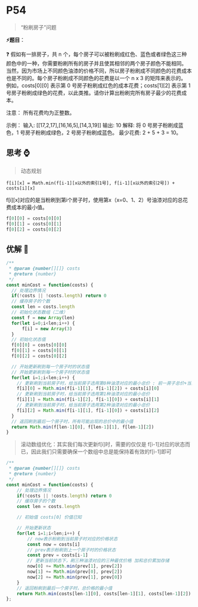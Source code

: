 # P54

> “粉刷房子”问题

**⚡题目**：

❓ 假如有一排房子，共 n 个，每个房子可以被粉刷成红色、蓝色或者绿色这三种颜色中的一种，你需要粉刷所有的房子并且使其相邻的两个房子颜色不能相同。
当然，因为市场上不同颜色油漆的价格不同，所以房子粉刷成不同颜色的花费成本也是不同的。每个房子粉刷成不同颜色的花费是以一个 n x 3 的矩阵来表示的。
例如，costs[0][0] 表示第 0 号房子粉刷成红色的成本花费；costs[1][2] 表示第 1 号房子粉刷成绿色的花费，以此类推。请你计算出粉刷完所有房子最少的花费成本。

注意： 所有花费均为正整数。

示例： 输入: [[17,2,17],[16,16,5],[14,3,19]]
输出: 10
解释: 将 0 号房子粉刷成蓝色，1 号房子粉刷成绿色，2 号房子粉刷成蓝色。
最少花费: 2 + 5 + 3 = 10。

## 思考 ⌚

> 动态规划

`f[i][x] = Math.min(f[i-1][x以外的索引1号], f[i-1][x以外的索引2号]) + costs[i][x]`

f[i][x]对应的是当粉刷到第i个房子时，使用第x（x=0、1、2）号油漆对应的总花费成本的最小值。

```js
f[0][0] = costs[0][0]
f[0][1] = costs[0][1]
f[0][2] = costs[0][2]
```

## 优解 🚀

```js
/**
 * @param {number[][]} costs
 * @return {number}
 */
const minCost = function(costs) {
  // 处理边界情况
  if(!costs || !costs.length) return 0
  // 缓存房子的个数
  const len = costs.length  
  // 初始化状态数组（二维）
  const f = new Array(len)
  for(let i=0;i<len;i++) {
      f[i] = new Array(3)
  }
  // 初始化状态值
  f[0][0] = costs[0][0]
  f[0][1] = costs[0][1]
  f[0][2] = costs[0][2]

  // 开始更新刷到每一个房子时的状态值
  // 开始更新刷到每一个房子时的状态值
  for(let i=1;i<len;i++) {
    // 更新刷到当前房子时，给当前房子选用第0种油漆对应的最小总价 : 前一房子总价+当前房子需要花费
    f[i][0] = Math.min(f[i-1][1], f[i-1][2]) + costs[i][0]
    // 更新刷到当前房子时，给当前房子选用第1种油漆对应的最小总价
    f[i][1] = Math.min(f[i-1][2], f[i-1][0]) + costs[i][1]
    // 更新刷到当前房子时，给当前房子选用第2种油漆对应的最小总价
    f[i][2] = Math.min(f[i-1][1], f[i-1][0]) + costs[i][2]
  }
  // 返回刷到最后一个房子时，所有可能出现的总价中的最小值
  return Math.min(f[len-1][0], f[len-1][1], f[len-1][2])
}
```

> 滚动数组优化：其实我们每次更新f[i]时，需要的仅仅是 f[i-1]对应的状态而已，因此我们只需要确保一个数组中总是能保持着有效的f[i-1]即可

```js
/**
 * @param {number[][]} costs
 * @return {number}
 */
const minCost = function(costs) {
    // 处理边界情况
    if(!costs || !costs.length) return 0
    // 缓存房子的个数
    const len = costs.length

    // 初始值 costs[0] 价值已知

    // 开始更新状态
    for(let i=1;i<len;i++) {  
        // now表示粉刷到当前房子时对应的价格状态
        const now = costs[i]  
        // prev表示粉刷到上一个房子时的价格状态
        const prev = costs[i-1]  
        // 更新当前状态下，刷三种油漆对应的三种最优价格 加和总价累加存储
        now[0] += Math.min(prev[1], prev[2])  
        now[1] += Math.min(prev[0], prev[2])  
        now[2] += Math.min(prev[1], prev[0])
    }
    // 返回粉刷到最后一个房子时，总价格的最小值
    return Math.min(costs[len-1][0], costs[len-1][1], costs[len-1][2])
};
```
